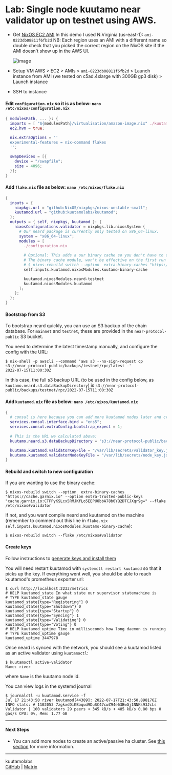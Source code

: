 # Lab: Single node kuutamo near validator up on testnet using AWS.

- Get [NixOS EC2 AMI](https://nixos.org/download.html#nixos-amazon)
  In this demo I used N.Virginia (us-east-1): `ami-0223db08811f6fb2d` NB: Each region uses an AMI with a different name so double check that you picked the correct region on the NixOS site if the AMI doesn't show up in the AWS UI.
  
  ![image](https://user-images.githubusercontent.com/38218340/185245850-28b37993-3645-491a-b6fd-bb908737bf8d.png)
  
- Setup VM
  AWS > EC2 > AMIs > `ami-0223db08811f6fb2d` > Launch instance from AMI (we tested on c5ad.4xlarge with 300GB gp3 disk) > Launch instance
- SSH to instance

#### Edit `configuration.nix` so it is as below: `nano /etc/nixos/configuration.nix`
```nix
{ modulesPath, ... }: {
  imports = [ "${modulesPath}/virtualisation/amazon-image.nix" ./kuutamod.nix];
  ec2.hvm = true;

  nix.extraOptions = ''
  experimental-features = nix-command flakes
  '';
  
  swapDevices = [{
    device = "/swapfile";
    size = 4096;
  }];
}
```

#### Add `flake.nix` file as below: `nano /etc/nixos/flake.nix`
```nix
{
  inputs = {
    nixpkgs.url = "github:NixOS/nixpkgs/nixos-unstable-small";
    kuutamod.url = "github:kuutamolabs/kuutamod";
  };
  outputs = { self, nixpkgs, kuutamod }: {
    nixosConfigurations.validator = nixpkgs.lib.nixosSystem {
      # Our neard package is currently only tested on x86_64-linux.
      system = "x86_64-linux";
      modules = [
        ./configuration.nix
        
        # Optional: This adds a our binary cache so you don't have to compile neard/kuutamod yourself.
        # The binary cache module, won't be effective on the first run of nixos-rebuild, but you can specify it also via command line like this:
        # $ nixos-rebuild switch --option  extra-binary-caches "https://cache.garnix.io" --option extra-trusted-public-keys "cache.garnix.io:CTFPyKSLcx5RMJKfLo5EEPUObbA78b0YQ2DTCJXqr9g=" --flake /etc/nixos#validator
        self.inputs.kuutamod.nixosModules.kuutamo-binary-cache

        kuutamod.nixosModules.neard-testnet
        kuutamod.nixosModules.kuutamod
      ];
    };
  };
}
```

#### Bootstrap from S3

To bootstrap neard quickly, you can use an S3 backup of the chain database.
For `mainnet` and `testnet`, these are provided in the `near-protocol-public`
S3 bucket.

You need to determine the latest timestamp manually, and configure
the config with the URL:

```
$ nix-shell -p awscli --command 'aws s3 --no-sign-request cp s3://near-protocol-public/backups/testnet/rpc/latest -'
2022-07-15T11:00:30Z
```

In this case, the full s3 backup URL (to be used in the config below, as
`kuutamo.neard.s3.dataBackupDirectory`) is
`s3://near-protocol-public/backups/testnet/rpc/2022-07-15T11:00:30Z`


#### Add `kuutamod.nix` file as below: `nano /etc/nixos/kuutamod.nix`
```nix
{
  # consul is here because you can add more kuutamod nodes later and create an Active/Passive HA cluster.
  services.consul.interface.bind = "ens5";
  services.consul.extraConfig.bootstrap_expect = 1;
  
  # This is the URL we calculated above:
  kuutamo.neard.s3.dataBackupDirectory = "s3://near-protocol-public/backups/testnet/rpc/2022-07-15T11:00:30Z";

  kuutamo.kuutamod.validatorKeyFile = "/var/lib/secrets/validator_key.json";
  kuutamo.kuutamod.validatorNodeKeyFile = "/var/lib/secrets/node_key.json";
}
```

#### Rebuild and switch to new configuration
If you are wanting to use the binary cache:

```console
$ nixos-rebuild switch --option  extra-binary-caches "https://cache.garnix.io" --option extra-trusted-public-keys "cache.garnix.io:CTFPyKSLcx5RMJKfLo5EEPUObbA78b0YQ2DTCJXqr9g=" --flake /etc/nixos#validator
```
If not, and you want compile neard and kuutamod on the machine (remember to comment out this line in `flake.nix`  `self.inputs.kuutamod.nixosModules.kuutamo-binary-cache`):

```console
$ nixos-rebuild switch --flake /etc/nixos#validator
```

#### Create keys

Follow instructions to [generate keys and install them](https://github.com/kuutamolabs/kuutamod/blob/main/docs/run-main-test-shard.md#node-keys--generating-the-active-validator-key)


You will need restart kuutamod with `systemctl restart kuutamod` so that it picks up the key. If everything
went well, you should be able to reach kuutamod's prometheus exporter url:

```consile
$ curl http://localhost:2233/metrics
# HELP kuutamod_state In what state our supervisor statemachine is
# TYPE kuutamod_state gauge
kuutamod_state{type="Registering"} 0
kuutamod_state{type="Shutdown"} 0
kuutamod_state{type="Startup"} 0
kuutamod_state{type="Syncing"} 1
kuutamod_state{type="Validating"} 0
kuutamod_state{type="Voting"} 0
# HELP kuutamod_uptime Time in milliseconds how long daemon is running
# TYPE kuutamod_uptime gauge
kuutamod_uptime 3447978
```

Once neard is synced with the network, you should see a kuutamod listed as an active validator using `kuutamoctl`:
```console
$ kuutamoctl active-validator
Name: river
```
where `Name` is the kuutamo node id.

You can view logs in the systemd journal
```console
$ journalctl -u kuutamod.service -f
Jul 17 21:43:50 river kuutamod[44389]: 2022-07-17T21:43:50.898176Z  INFO stats: # 1102053 7zgkxdDiKBoqud9DuSC47cwZ94e63BwGj1NNKs93JcLs Validator | 100 validators 29 peers ⬇ 345 kB/s ⬆ 485 kB/s 0.80 bps 0 gas/s CPU: 0%, Mem: 1.77 GB
```

---
#### Next Steps

- You can add more nodes to create an active/passive ha cluster. See [this section](https://github.com/kuutamolabs/kuutamod/blob/main/docs/run.md#multi-node-kuutamo-cluster) for more information. 

---
kuutamolabs  
[GitHub](https://github.com/kuutamolabs/kuutamod) | [Matrix](https://matrix.to/#/#kuutamo-chat:kuutamo.chat)
